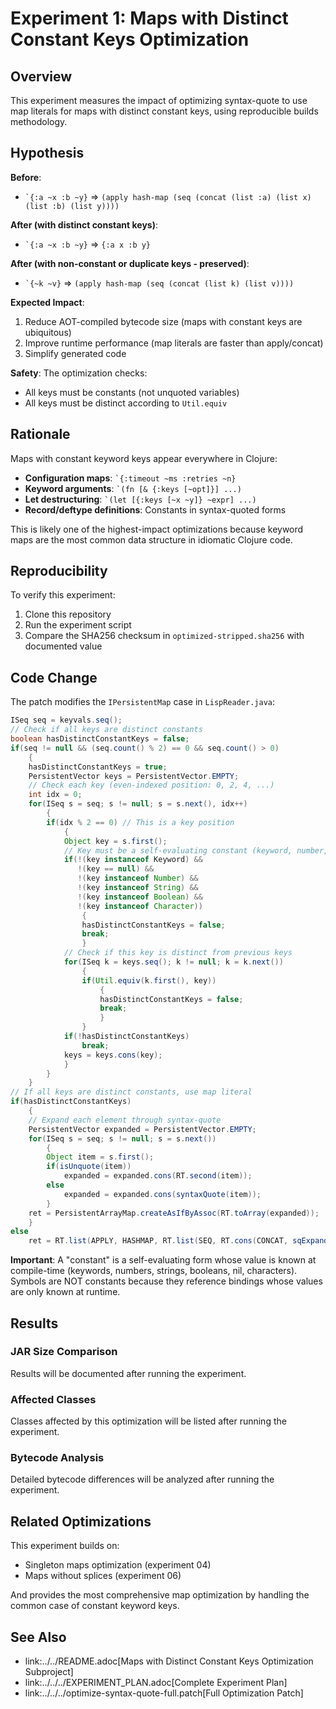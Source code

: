 # Experiment 1: Maps with Distinct Constant Keys Optimization

## Overview

This experiment measures the impact of optimizing syntax-quote to use map literals for maps with distinct constant keys, using reproducible builds methodology.

## Hypothesis

**Before**: 
- `` `{:a ~x :b ~y} `` => `(apply hash-map (seq (concat (list :a) (list x) (list :b) (list y))))`

**After (with distinct constant keys)**: 
- `` `{:a ~x :b ~y} `` => `{:a x :b y}`

**After (with non-constant or duplicate keys - preserved)**:
- `` `{~k ~v} `` => `(apply hash-map (seq (concat (list k) (list v))))`

**Expected Impact**: 
1. Reduce AOT-compiled bytecode size (maps with constant keys are ubiquitous)
2. Improve runtime performance (map literals are faster than apply/concat)
3. Simplify generated code

**Safety**: The optimization checks:
- All keys must be constants (not unquoted variables)
- All keys must be distinct according to `Util.equiv`

## Rationale

Maps with constant keyword keys appear everywhere in Clojure:
- **Configuration maps**: `` `{:timeout ~ms :retries ~n} ``
- **Keyword arguments**: `` `(fn [& {:keys [~opt]}] ...) ``
- **Let destructuring**: `` `(let [{:keys [~x ~y]} ~expr] ...) ``
- **Record/deftype definitions**: Constants in syntax-quoted forms

This is likely one of the highest-impact optimizations because keyword maps are the most common data structure in idiomatic Clojure code.

## Reproducibility

To verify this experiment:
1. Clone this repository
2. Run the experiment script
3. Compare the SHA256 checksum in `optimized-stripped.sha256` with documented value

## Code Change

The patch modifies the `IPersistentMap` case in `LispReader.java`:

```java
ISeq seq = keyvals.seq();
// Check if all keys are distinct constants
boolean hasDistinctConstantKeys = false;
if(seq != null && (seq.count() % 2) == 0 && seq.count() > 0)
    {
    hasDistinctConstantKeys = true;
    PersistentVector keys = PersistentVector.EMPTY;
    // Check each key (even-indexed position: 0, 2, 4, ...)
    int idx = 0;
    for(ISeq s = seq; s != null; s = s.next(), idx++)
        {
        if(idx % 2 == 0) // This is a key position
            {
            Object key = s.first();
            // Key must be a self-evaluating constant (keyword, number, string, boolean, nil, char)
            if(!(key instanceof Keyword) && 
               !(key == null) &&
               !(key instanceof Number) &&
               !(key instanceof String) &&
               !(key instanceof Boolean) &&
               !(key instanceof Character))
                {
                hasDistinctConstantKeys = false;
                break;
                }
            // Check if this key is distinct from previous keys
            for(ISeq k = keys.seq(); k != null; k = k.next())
                {
                if(Util.equiv(k.first(), key))
                    {
                    hasDistinctConstantKeys = false;
                    break;
                    }
                }
            if(!hasDistinctConstantKeys)
                break;
            keys = keys.cons(key);
            }
        }
    }
// If all keys are distinct constants, use map literal
if(hasDistinctConstantKeys)
    {
    // Expand each element through syntax-quote
    PersistentVector expanded = PersistentVector.EMPTY;
    for(ISeq s = seq; s != null; s = s.next())
        {
        Object item = s.first();
        if(isUnquote(item))
            expanded = expanded.cons(RT.second(item));
        else
            expanded = expanded.cons(syntaxQuote(item));
        }
    ret = PersistentArrayMap.createAsIfByAssoc(RT.toArray(expanded));
    }
else
    ret = RT.list(APPLY, HASHMAP, RT.list(SEQ, RT.cons(CONCAT, sqExpandList(seq))));
```

**Important**: A "constant" is a self-evaluating form whose value is known at compile-time (keywords, numbers, strings, booleans, nil, characters). Symbols are NOT constants because they reference bindings whose values are only known at runtime.

## Results

### JAR Size Comparison

Results will be documented after running the experiment.

### Affected Classes

Classes affected by this optimization will be listed after running the experiment.

### Bytecode Analysis

Detailed bytecode differences will be analyzed after running the experiment.

## Related Optimizations

This experiment builds on:
- Singleton maps optimization (experiment 04)
- Maps without splices (experiment 06)

And provides the most comprehensive map optimization by handling the common case of constant keyword keys.

## See Also

- link:../../README.adoc[Maps with Distinct Constant Keys Optimization Subproject]
- link:../../../EXPERIMENT_PLAN.adoc[Complete Experiment Plan]
- link:../../../optimize-syntax-quote-full.patch[Full Optimization Patch]
